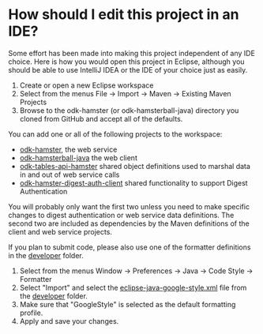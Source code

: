 # How should I edit this project in an IDE?

Some effort has been made into making this project independent of any IDE choice.  Here is how you would open this project in Eclipse, although you should be able to use IntelliJ IDEA or the IDE of your choice just as easily.

1. Create or open a new Eclipse workspace
2. Select from the menus File -> Import -> Maven -> Existing Maven Projects
3. Browse to the odk-hamster (or odk-hamsterball-java) directory you cloned from GitHub and accept all of the defaults.

You can add one or all of the following projects to the workspace:
* [odk-hamster](https://github.com/benetech/odk-hamster), the web service
* [odk-hamsterball-java](https://github.com/benetech/odk-hamsterball-java) the web client
* [odk-tables-api-hamster](https://github.com/benetech/odk-tables-api-hamster) shared object definitions used to marshal data in and out of web service calls
* [odk-hamster-digest-auth-client](https://github.com/benetech/odk-hamster-digest-auth-client) shared functionality to support Digest Authentication

You will probably only want the first two unless you need to make specific changes to digest authentication or web service data definitions.  The second two are included as dependencies by the Maven definitions of the client and web service projects.

If you plan to submit code, please also use one of the formatter definitions in the [developer](developer) folder.

1. Select from the menus Window -> Preferences -> Java -> Code Style -> Formatter
2. Select "Import" and select the [eclipse-java-google-style.xml](developer/eclipse-java-google-style.xml) file from the [developer](developer) folder.
3. Make sure that "GoogleStyle" is selected as the default formatting profile.
4. Apply and save your changes.